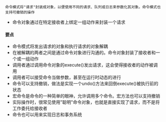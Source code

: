 ```text
命令模式将"请求"封装成对象，以便使用不同的请求、队列或日志来参数化其对象。命令模式也支持可撤销的操作
```

- 命令对象通过在特定接收者上绑定一组动作来封装一个请求


#### 要点
- 命令模式将发出请求的对象和执行请求的对象解耦
- 在被解耦的两者之间是通过命令对象进行沟通的。命令对象封装了接收者和一个或一组动作
- 调用者通过调用命令对象的execute()发出请求，这会使得接收者的动作被调用
- 调用者可以接受命令当做参数，甚至在运行时动态的进行
- 命令可以支持撤销，做法是实现一个undo()方法来回倒execute()被执行前的状态
- 宏命令是命令的一种简单的眼神，允许调用多个命令。宏方法也可以支持撤销
- 实际操作时，很常见使用"聪明"命令对象，也就是直接实现了请求，而不是将工作委托给接收者
- 命令也可以用来实现日志和事务系统